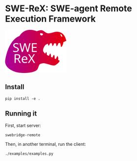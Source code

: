 # SWE-ReX: SWE-agent Remote Execution Framework

<img src="docs/assets/swerex.svg" alt="SWE-ReX" width="200"/>

## Install

```
pip install -e .
```

## Running it

First, start server:

```
swebridge-remote
```

Then, in another terminal, run the client:

```
./examples/examples.py
```
